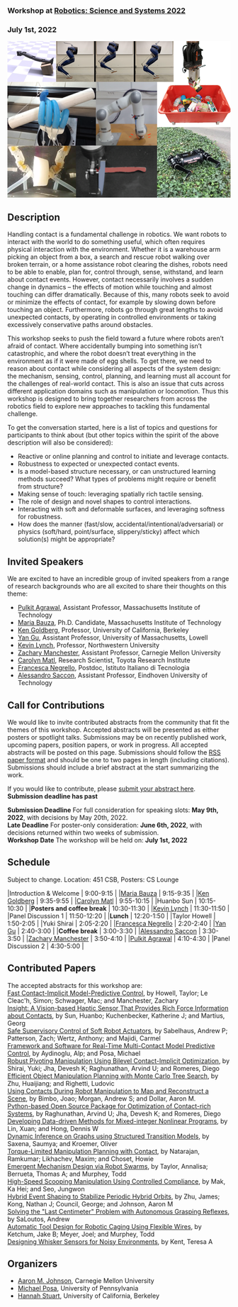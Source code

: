 ### Workshop at [Robotics: Science and Systems 2022](https://roboticsconference.org/)
### July 1st, 2022

![](composite.png)

## Description
Handling contact is a fundamental challenge in robotics. We want robots to interact with the world to do
something useful, which often requires physical interaction with the environment. Whether it is a warehouse
arm picking an object from a box, a search and rescue robot walking over broken terrain, or a home assistance
robot clearing the dishes, robots need to be able to enable, plan for, control through, sense, withstand, and
learn about contact events. However, contact necessarily involves a sudden change in dynamics – the effects
of motion while touching and almost touching can differ dramatically. Because of this, many robots seek to
avoid or minimize the effects of contact, for example by slowing down before touching an object. Furthermore,
robots go through great lengths to avoid unexpected contacts, by operating in controlled environments or
taking excessively conservative paths around obstacles.

This workshop seeks to push the field toward a future where robots aren’t afraid of contact. Where
accidentally bumping into something isn’t catastrophic, and where the robot doesn’t treat everything in the
environment as if it were made of egg shells. To get there, we need to reason about contact while considering
all aspects of the system design: the mechanism, sensing, control, planning, and learning must all account for
the challenges of real-world contact. This is also an issue that cuts across different application domains such
as manipulation or locomotion. Thus this workshop is designed to bring together researchers from across
the robotics field to explore new approaches to tackling this fundamental challenge.

To get the conversation started, here is a list of topics and questions for participants to think about (but other topics within the spirit of the above description will also be considered):
* Reactive or online planning and control to initiate and leverage contacts.
* Robustness to expected or unexpected contact events.
* Is a model-based structure necessary, or can unstructured learning methods succeed? What types of
problems might require or benefit from structure?
* Making sense of touch: leveraging spatially rich tactile sensing.
* The role of design and novel shapes to control interactions.
* Interacting with soft and deformable surfaces, and leveraging softness for robustness.
* How does the manner (fast/slow, accidental/intentional/adversarial) or physics (soft/hard, point/surface,
slippery/sticky) affect which solution(s) might be appropriate?




## Invited Speakers
We are excited to have an incredible group of invited speakers from a range of research backgrounds who are all excited to share their thoughts on this theme:

* [Pulkit Agrawal](https://people.csail.mit.edu/pulkitag/), Assistant Professor, Massachusetts Institute of Technology
* [Maria Bauza](https://web.mit.edu/bauza/www/), Ph.D. Candidate, Massachusetts Institute of Technology
* [Ken Goldberg](https://goldberg.berkeley.edu/), Professor, University of California, Berkeley
* [Yan Gu](https://www.uml.edu/engineering/mechanical/faculty/gu-yan.aspx), Assistant Professor, University of Massachusetts, Lowell
* [Kevin Lynch](https://robotics.northwestern.edu/people/profiles/faculty/lynch-kevin.html), Professor, Northwestern University
* [Zachary Manchester](https://www.ri.cmu.edu/ri-faculty/zachary-manchester/), Assistant Professor, Carnegie Mellon University
* [Carolyn Matl](https://carolyncmatl.github.io/), Research Scientist, Toyota Research Institute
* [Francesca Negrello](https://scholar.google.com/citations?user=pRTUzT4AAAAJ&hl=en), Postdoc, Istituto Italiano di Tecnologia
* [Alessandro Saccon](https://www.tue.nl/en/research/researchers/alessandro-saccon/), Assistant Professor, Eindhoven University of Technology

## Call for Contributions

We would like to invite contributed abstracts from the community that fit the themes of this workshop. Accepted abstracts will be presented as either posters or spotlight talks. Submissions may be on recently published work, upcoming papers, position papers, or work in progress. All accepted abstracts will be posted on this page. Submissions should follow the [RSS paper format](https://roboticsconference.org/information/authorinfo/) and should be one to two pages in length (including citations). Submissions should include a brief abstract at the start summarizing the work. 

If you would like to contribute, please [submit your abstract here](https://cmt3.research.microsoft.com/RSSBumpingIntoThings2022/). **Submission deadline has past**

**Submission Deadline** For full consideration for speaking slots: **May 9th, 2022**, with decisions by May 20th, 2022.    
**Late Deadline** For poster-only consideration: **June 6th, 2022**, with decisions returned within two weeks of submission.    
**Workshop Date** The workshop will be held on: **July 1st, 2022**

## Schedule

Subject to change. Location: 451 CSB, Posters: CS Lounge

|Introduction & Welcome | 9:00-9:15 |
|[Maria Bauza](https://web.mit.edu/bauza/www/) | 9:15-9:35 |
|[Ken Goldberg](https://goldberg.berkeley.edu/) | 9:35-9:55 |
|[Carolyn Matl](https://carolyncmatl.github.io/) | 9:55-10:15 |
|Huanbo Sun | 10:15-10:30 |
|**Posters and coffee break** | 10:30-11:30 |
|[Kevin Lynch](https://robotics.northwestern.edu/people/profiles/faculty/lynch-kevin.html) | 11:30-11:50 |
|Panel Discussion 1 | 11:50-12:20 |
|**Lunch** | 12:20-1:50 |
|Taylor Howell | 1:50-2:05 |
|Yuki Shirai | 2:05-2:20 |
|[Francesca Negrello](https://scholar.google.com/citations?user=pRTUzT4AAAAJ&hl=en) | 2:20-2:40 |
|[Yan Gu](https://www.uml.edu/engineering/mechanical/faculty/gu-yan.aspx) | 2:40-3:00 |
|**Coffee break** | 3:00-3:30 |
|[Alessandro Saccon](https://www.tue.nl/en/research/researchers/alessandro-saccon/) | 3:30-3:50 |
|[Zachary Manchester](https://www.ri.cmu.edu/ri-faculty/zachary-manchester/) | 3:50-4:10 |
|[Pulkit Agrawal](https://people.csail.mit.edu/pulkitag/) | 4:10-4:30 |
|Panel Discussion 2 | 4:30-5:00 |

## Contributed Papers

The accepted abstracts for this workshop are:  \
[	Fast Contact-Implicit Model-Predictive Control](	cimpc_bumping_rss2022.pdf	), by 	Howell, Taylor; Le Cleac'h, Simon; Schwager, Mac; and Manchester, Zachary	  \
[	Insight: A Vision-based Haptic Sensor That Provides Rich Force Information about Contacts](	Insight_RSS_2022_Workshop_Paper.pdf	), by 	Sun, Huanbo; Kuchenbecker, Katherine J; and Martius, Georg	  \
[	Safe Supervisory Control of Soft Robot Actuators](	Safe_Supervisor_RSS_Workshop_2022-05-09.pdf	), by 	Sabelhaus, Andrew P; Patterson, Zach; Wertz, Anthony; and Majidi, Carmel	  \
[	Framework and Software for Real-Time Multi-Contact Model Predictive Control](	Aydinoglu_RSSWS_2022.pdf	), by 	Aydinoglu, Alp; and Posa, Michael	  \
[	Robust Pivoting Manipulation Using Bilevel Contact-Implicit Optimization](	RSS22_WS_Pivoting.pdf	), by 	Shirai, Yuki; Jha, Devesh K; Raghunathan, Arvind U; and Romeres, Diego	  \
[	Efficient Object Manipulation Planning with Monte Carlo Tree Search](	zhu22efficient_rssws.pdf	), by 	Zhu, Huaijiang; and Righetti, Ludovic	  \
[	Using Contacts During Robot Manipulation to Map and Reconstruct a Scene](	Joao_Bimbo_RSSWS_2022.pdf	), by 	Bimbo, Joao; Morgan, Andrew S; and Dollar, Aaron M.	  \
[	Python-based Open Source Package for Optimization of Contact-rich Systems](	RSS22_pyrobocop-3.pdf	), by 	Raghunathan, Arvind U; Jha, Devesh K; and Romeres, Diego  \
[	Developing Data-driven Methods for Mixed-integer Nonlinear Programs](	Lin_RSSWS_2022.pdf	), by 	Lin, Xuan; and Hong, Dennis W	  \
[	Dynamic Inference on Graphs using Structured Transition Models](	Saxena_RSSWS_2022.pdf	), by 	Saxena, Saumya; and Kroemer, Oliver	  \
[	Torque-Limited Manipulation Planning with Contact](	insat_ptc_extd_abs.pdf	), by 	Natarajan, Ramkumar; Likhachev, Maxim; and Choset, Howie	  \
[	Emergent Mechanism Design via Robot Swarms](	Taylor_RSSWS_2022.pdf	), by 	Taylor, Annalisa; Berrueta, Thomas A; and Murphey, Todd	  \
[	High-Speed Scooping Manipulation Using Controlled Compliance](	RSS2022WS_High_Speed_Scooping.pdf	), by 	Mak, Ka Hei; and Seo, Jungwon	  \
[	Hybrid Event Shaping to Stabilize Periodic Hybrid Orbits](	RSS_Workshop___Hybrid_Event_Shaping.pdf	), by 	Zhu, James; Kong, Nathan J; Council, George; and Johnson, Aaron	M  \
[	Solving the "Last Centimeter" Problem with Autonomous Grasping Reflexes](	SaLoutos_RSSWS_2022.pdf	), by 	SaLoutos, Andrew	  \
[	Automatic Tool Design for Robotic Caging Using Flexible Wires](	Ketchum_RSSWS_2022.pdf	), by 	Ketchum, Jake B; Meyer, Joel; and Murphey, Todd	  \
[	Designing Whisker Sensors for Noisy Environments](	Kent_RSSWS_2022.pdf	), by 	Kent, Teresa  A	  


 
## Organizers

* [Aaron M. Johnson](https://www.andrew.cmu.edu/user/amj1/), Carnegie Mellon University
* [Michael Posa](https://www.grasp.upenn.edu/people/michael-posa/), University of Pennsylvania
* [Hannah Stuart](https://edg.berkeley.edu/people/hannah-stuart/), University of California, Berkeley
